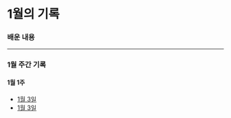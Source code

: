 # 1월의 기록

### 배운 내용

---

### 1월 주간 기록

#### 1월 1주

- [1월 3일](https://github.com/dongggggae/Algorithm-Practice/blob/main/%ED%94%84%EB%A1%9C%EA%B7%B8%EB%9E%98%EB%A8%B8%EC%8A%A4-%EC%BD%94%EB%94%A9%ED%85%8C%EC%8A%A4%ED%8A%B8/2024%EB%85%84/1%EC%9B%94/1%EC%9B%941%EC%A3%BC/1%EC%9B%943%EC%9D%BC.md)
- [1월 3일](https://github.com/dongggggae/Algorithm-Practice/blob/main/%ED%94%84%EB%A1%9C%EA%B7%B8%EB%9E%98%EB%A8%B8%EC%8A%A4-%EC%BD%94%EB%94%A9%ED%85%8C%EC%8A%A4%ED%8A%B8/2024%EB%85%84/1%EC%9B%94/1%EC%9B%941%EC%A3%BC/1%EC%9B%944%EC%9D%BC.md)
